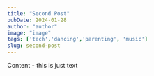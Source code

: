 ```yaml
---
title: "Second Post"
pubDate: 2024-01-28
author: "author"
image: "image"
tags: ['tech','dancing','parenting', 'music']
slug: second-post
---
```


Content - this is just text